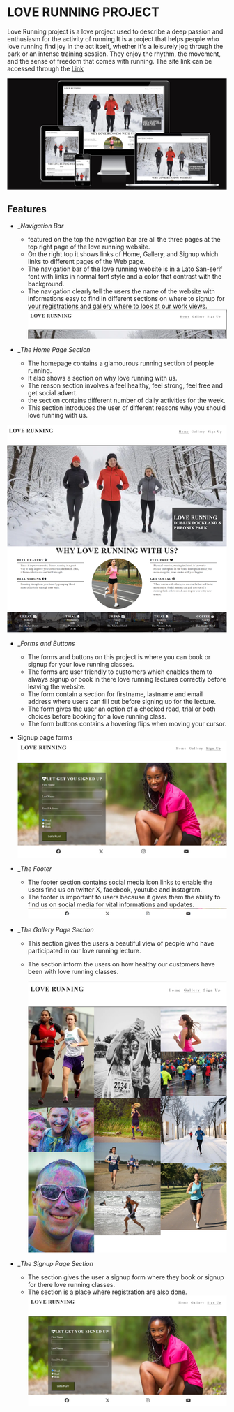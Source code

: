 # LOVE RUNNING PROJECT

Love Running project is a love project used to describe a deep passion and enthusiasm for the activity of running.It is a project that helps people who love running find joy in the act itself, whether it's a leisurely jog through the park or an intense training session. They enjoy the rhythm, the movement, and the sense of freedom that comes with running.
The site link can be accessed through the [Link](https://ebuka-martins.github.io/LOVE-RUNNING-PROJECT/)

![Love Running Project](assets/image/front-page.png)

## Features
- __Navigation Bar_
  - featured on the top the navigation bar are all the three pages at the top right page of the love running website.
  - On the right top it shows links of Home, Gallery, and Signup which links to different pages of the Web page.
  - The navigation bar of the love running website is in a Lato San-serif font with links in normal font style and a color that contrast with the background.
   - The navigation clearly tell the users the name of the website with informations easy to find in different sections on where to signup for your registrations and gallery where to look at our work views.
![nav bar](assets/image/nav-bar.png)

- __The Home Page Section_
 
   - The homepage contains a glamourous running section of people running.
   - It also shows a section on why love running with us.
   - The reason section involves a feel healthy, feel strong, feel free and get social advert.
   - the section contains different number of daily activities for the week.
   - This section introduces the user of different reasons why you should love running with us.

 ![home page](assets/image/hom-page.png)

- __Forms and Buttons_ 
 
  - The forms and buttons on this project is where you can book or signup for your love running classes.
  - The forms are user friendly to customers which enables them to always signup or book in there love running lectures correctly before leaving the website.
  - The form contain a section for firstname, lastname and email address where users can fill out before signing up for the lecture.
  - The form gives the user an option of a checked road, trial or both choices before booking for a love running class.
  - The form buttons contains a hovering flips when moving your cursor.

 - Signup page forms 
 ![sign up](assets/image/signup-page.png)


 - __The Footer_
   - The footer section contains social media icon links to enable the users find us on twitter X, facebook, youtube and instagram.
   - The footer is important to users because it gives them the ability to find us on social media for vital informations and updates.
   ![footer](assets/image/footer.png)


 - __The Gallery Page Section_  

   -  This section gives the users a beautiful view of people who have participated in our love running lecture.
   - The section inform the users on how healthy our customers have been with love running classes.

     ![gallery page](assets/image/gallery-page.png)  

 - __The Signup Page Section_  

   - The section gives the user a signup form where they book or signup for there love running classes.
   - The section is a place where registration are also done.
     ![signup page](assets/image/signup-page.png) 



